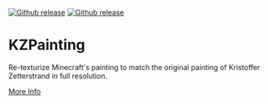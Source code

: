[![Github release](https://img.shields.io/github/downloads/YuandaLiu-Hashed/KZPainting/total.svg)](https://github.com/YuandaLiu-Hashed/KZPainting/releases)
[![Github release](https://img.shields.io/github/repo-size/YuandaLiu-Hashed/KZPainting.svg?color=blue)](https://github.com/YuandaLiu-Hashed/KZPainting/releases)

# KZPainting
Re-texturize Minecraft's painting to match the original painting of Kristoffer Zetterstrand in full resolution.

[More Info](https://www.yuandaliu.me/projects/kzpainting)
